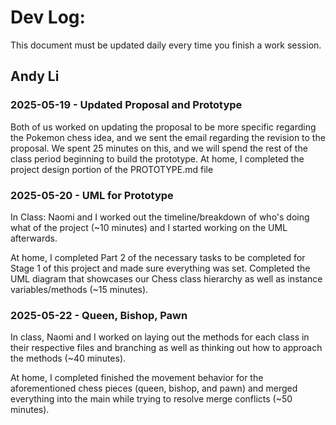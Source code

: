 # Dev Log:

This document must be updated daily every time you finish a work session.

## Andy Li 

### 2025-05-19 - Updated Proposal and Prototype
Both of us worked on updating the proposal to be more specific regarding the Pokemon chess idea, and we sent the email regarding the revision to the proposal. We spent 25 minutes on this, and we will spend the rest of the class period beginning to build the prototype. At home, I completed the project design portion of the PROTOTYPE.md file

### 2025-05-20 - UML for Prototype
In Class: Naomi and I worked out the timeline/breakdown of who's doing what of the project (~10 minutes) and I started working on the UML afterwards.

At home, I completed Part 2 of the necessary tasks to be completed for Stage 1 of this project and made sure everything was set. Completed the UML diagram that showcases our Chess class hierarchy as well as instance variables/methods (~15 minutes).

### 2025-05-22 - Queen, Bishop, Pawn
In class, Naomi and I worked on laying out the methods for each class in their respective files and branching as well as thinking out how to approach the methods (~40 minutes).

At home, I completed finished the movement behavior for the aforementioned chess pieces (queen, bishop, and pawn) and merged everything into the main while trying to resolve merge conflicts (~50 minutes).
